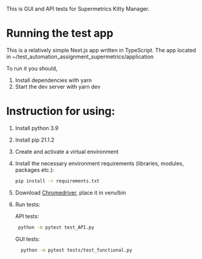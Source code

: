 This is GUI and API tests for Supermetrics Kitty Manager.


# Running the test app
This is a relatively simple Next.js app written in TypeScript. The app located in
~/test_automation_assignment_supermetrics/application

To run it you should,
1. Install dependencies with yarn
2. Start the dev server with yarn dev

# Instruction for using:

1. Install python 3.9
2. Install pip 21.1.2
3. Create and activate a virtual environment
4. Install the necessary environment requirements (libraries, modules, packages etc.):

    ```bash
    pip install -r requirements.txt
    ```

5. Download [Chromedriver](https://chromedriver.chromium.org/downloads), place it in venv/bin
6. Run tests:

   API tests:
   ```bash
    python -m pytest test_API.py 
    ```
   GUI tests:
   ```bash
     python -m pytest tests/test_functional.py
    ```

